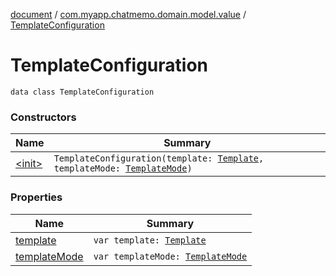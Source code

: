 [document](../../index.md) / [com.myapp.chatmemo.domain.model.value](../index.md) / [TemplateConfiguration](./index.md)

# TemplateConfiguration

`data class TemplateConfiguration`

### Constructors

| Name | Summary |
|---|---|
| [&lt;init&gt;](-init-.md) | `TemplateConfiguration(template: `[`Template`](../../com.myapp.chatmemo.domain.model.entity/-template/index.md)`, templateMode: `[`TemplateMode`](../-template-mode/index.md)`)` |

### Properties

| Name | Summary |
|---|---|
| [template](template.md) | `var template: `[`Template`](../../com.myapp.chatmemo.domain.model.entity/-template/index.md) |
| [templateMode](template-mode.md) | `var templateMode: `[`TemplateMode`](../-template-mode/index.md) |
